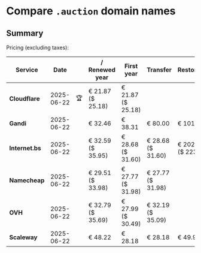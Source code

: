 # Compare `.auction` domain names

## Summary

Pricing (excluding taxes):

| Service | Date |  | / Renewed year | First year | Transfer | Restoration |
|--|--|--|--|--|--|--|
| **Cloudflare** | 2025-06-22 | 🏆 | € 21.87<br>($ 25.18) | € 21.87<br>($ 25.18) |  |  |
| **Gandi** | 2025-06-22 |  | € 32.46 | € 38.31 | € 80.00 | € 101.06 |
| **Internet.bs** | 2025-06-22 |  | € 32.59<br>($ 35.95) | € 28.68<br>($ 31.60) | € 28.68<br>($ 31.60) | € 202.49<br>($ 223.15) |
| **Namecheap** | 2025-06-22 |  | € 29.51<br>($ 33.98) | € 27.77<br>($ 31.98) | € 27.77<br>($ 31.98) |  |
| **OVH** | 2025-06-22 |  | € 32.79<br>($ 35.69) | € 27.99<br>($ 30.49) | € 32.19<br>($ 35.09) |  |
| **Scaleway** | 2025-06-22 |  | € 48.22 | € 28.18 | € 28.18 | € 49.99 |
